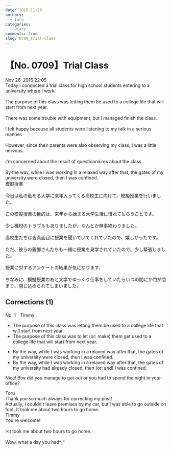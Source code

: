 ```yaml
---
date: 2016-11-26
authors:
  - toru
categories:
  - Diary
comments: true
slug: 0709_trial-class
---
```


# 【No. 0709】Trial Class
<div class="date">Nov 26, 2016 22:05</div>
<div id="post"><div id="body_show_ori">
Today I conducted a trial class for high school students entering to a university where I work.<br/><br/>The purpose of this class was letting them be used to a college life that will start from next year.<br/><br/>There was some trouble with equipment, but I managed finish the class.<br/><br/>I felt happy because all students were listening to my talk in a serious manner.<br/><br/>However, since their parents were also observing my class, I was a little nervous.<br/><br/>I'm concerned about the result of questionnaires about the class.<br/><br/>By the way, while I was working in a relaxed way after that, the gates of my university were closed, then I was confined. 
</div></div>

<!-- more -->

<div id="post_ja"><div id="body_show_mo">
模擬授業<br/><br/>今日は私の勤める大学に来年入ってくる高校生に向けて、模擬授業を行いました。<br/><br/>この模擬授業の目的は、来年から始まる大学生活に慣れてもらうことです。<br/><br/>少し機材のトラブルもありましたが、なんとか無事終わりました。<br/><br/>高校生たちは皆真面目に授業を聞いていてくれていたので、嬉しかったです。<br/><br/>ただ、彼らの親御さんたちも一緒に授業を見学されていたので、少し緊張しました。<br/><br/>授業に対するアンケートの結果が気になります。<br/><br/>ちなみに、模擬授業のあと大学でゆっくり仕事をしていたらいつの間にか門が閉まり、閉じ込められてしまいました。
</div></div>

## Corrections (1)
<div id="block"><div class="first_name"> No. 1　<span class="just_name">Timmy</span></div><div id="block2">
<ul class="correction_field">
<li class="incorrect">The purpose of this class was letting them be used to a college life that will start from next year.</li>
<li class="corrected correct">
The purpose of this class was <span class="f_blue">to</span> let (or: <span class="f_blue">make</span>) them <span class="f_blue">get </span>used to a college life that will start from next year.
</li>
</ul>
<ul class="correction_field">
<li class="incorrect">By the way, while I was working in a relaxed way after that, the gates of my university were closed, then I was confined.</li>
<li class="corrected correct">
By the way, while I was working in a relaxed way after that, the gates of my university <span class="f_blue">had already</span> closed, then (or: <span class="f_blue">and</span>) I was confined.
</li>
</ul>
<p class="comment_small">
 Nice! Btw did you manage to get out or you had to spend the night in your office?
</p>

</div><div class="name"><span class="just_name">Toru</span><br>
Thank you so much always for correcting my post!<br/>Actually, I couldn't leave premises by my car, but I was able to go outside on foot. It took me about two hours to go home.
</div>
<div class="name"><span class="just_name">Timmy</span><br>
You're welcome!<br/><br/>&gt;It took me about two hours to go home.<br/><br/>Wow, what a day you had^_^
</div>
</div>
